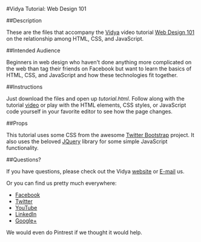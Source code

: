 #Vidya Tutorial: Web Design 101

##Description

These are the files that accompany the [Vidya](http://www.vidyasource.com) video tutorial 
[Web Design 101](https://www.youtube.com/channel/UC24LVc8Bb65SF6LW-SLog9A) on the relationship 
among HTML, CSS, and JavaScript.


##Intended Audience

Beginners in web design who haven't done anything more complicated on the web than tag their friends on Facebook but want to learn the basics of HTML,
CSS, and JavaScript and how these technologies fit together.

##Instructions

Just download the files and open up *tutorial.html*. Follow along with the tutorial [video](https://www.youtube.com/channel/UC24LVc8Bb65SF6LW-SLog9A)
or play with the HTML elements, CSS styles, or JavaScript code yourself in your favorite editor to see how the page changes.

##Props

This tutorial uses some CSS from the awesome [Twitter Bootstrap](http://getbootstrap.com/2.3.2/) project. It also uses the beloved
[JQuery](http://jquery.com/) library for some simple JavaScript functionality.

##Questions?

If you have questions, please check out the Vidya [website](http://www.vidyasource.com) or [E-mail](mailto:info@vidyasource.com) us.

Or you can find us pretty much everywhere:

* [Facebook](https://www.facebook.com/VidyaSource)
* [Twitter](https://twitter.com/VidyaSource)
* [YouTube](https://www.youtube.com/channel/UC24LVc8Bb65SF6LW-SLog9A)
* [LinkedIn](http://www.linkedin.com/company/3285099?trk=prof-exp-company-name)
* [Google+](https://plus.google.com/+Vidyasource)

We would even do Pintrest if we thought it would help.
